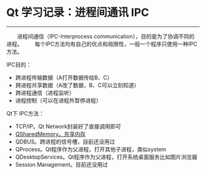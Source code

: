 # Qt 学习记录：进程间通讯 IPC




---

&emsp;&emsp;进程间通信（IPC-Interprocess communication），目的是为了协调不同的进程。
&emsp;&emsp;每个IPC方法均有自己的优点和局限性，一般一个程序只使用一种IPC方法。

IPC目的：
- 跨进程传输数据（A打开数据传给B、C）
- 跨进程共享数据（A改了数据，B、C可以立刻知道）
- 跨进程通信（进程监听）
- 进程控制（可以在进程外暂停进程）


Qt下 IPC方法：
- TCP/IP。Qt Network封装好了直接调用即可
- [QSharedMemory。共享内存](https://beondxin.blog.csdn.net/article/details/112287242)
- QDBUS。跨进程的信号槽，目前还没用过
- QProcess。Qt程序作为父进程，打开其他子进程，类似system
- QDesktopServices。Qt程序作为父进程，打开系统桌面服务比如图片浏览器
- Session Management。目前还没用过
